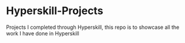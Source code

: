# Hyperskill-Projects
Projects I completed through Hyperskill, this repo is to showcase all the work I have done in Hyperskill
